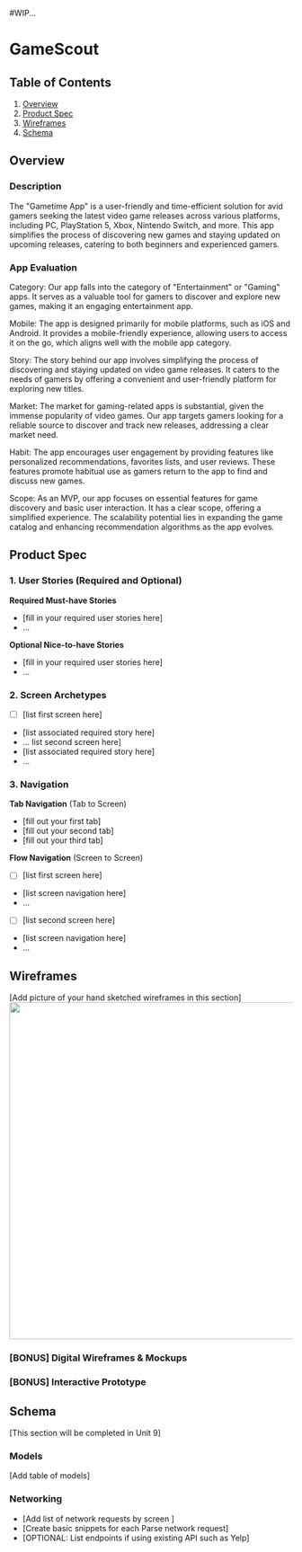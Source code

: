 #WIP...

# GameScout

## Table of Contents

1. [Overview](#Overview)
2. [Product Spec](#Product-Spec)
3. [Wireframes](#Wireframes)
4. [Schema](#Schema)

## Overview
  
### Description

The "Gametime App" is a user-friendly and time-efficient solution for avid gamers seeking the latest video game releases across various platforms, including PC, PlayStation 5, Xbox, Nintendo Switch, and more. This app simplifies the process of discovering new games and staying updated on upcoming releases, catering to both beginners and experienced gamers.

### App Evaluation

Category:
  Our app falls into the category of "Entertainment" or "Gaming" apps. It serves as a valuable tool for gamers to discover and explore new games, making it an engaging entertainment app.

Mobile: 
  The app is designed primarily for mobile platforms, such as iOS and Android. It provides a mobile-friendly experience, allowing users to access it on the go, which aligns well with the mobile app category.

Story: 
  The story behind our app involves simplifying the process of discovering and staying updated on video game releases. It caters to the needs of gamers by offering a convenient and user-friendly platform for exploring new titles.

Market: 
  The market for gaming-related apps is substantial, given the immense popularity of video games. Our app targets gamers looking for a reliable source to discover and track new releases, addressing a clear market need.

Habit: 
  The app encourages user engagement by providing features like personalized recommendations, favorites lists, and user reviews. These features promote habitual use as gamers return to the app to find and discuss new games.

Scope: 
  As an MVP, our app focuses on essential features for game discovery and basic user interaction. It has a clear scope, offering a simplified experience. The scalability potential lies in expanding the game catalog and enhancing recommendation algorithms as the app evolves.

## Product Spec

### 1. User Stories (Required and Optional)

**Required Must-have Stories**

* [fill in your required user stories here]
* ...

**Optional Nice-to-have Stories**

* [fill in your required user stories here]
* ...

### 2. Screen Archetypes

- [ ] [list first screen here]
* [list associated required story here]
* ...
list second screen here]
* [list associated required story here]
* ...

### 3. Navigation

**Tab Navigation** (Tab to Screen)

* [fill out your first tab]
* [fill out your second tab]
* [fill out your third tab]

**Flow Navigation** (Screen to Screen)

- [ ] [list first screen here]
* [list screen navigation here]
* ...
- [ ] [list second screen here]
* [list screen navigation here]
* ...

## Wireframes

[Add picture of your hand sketched wireframes in this section]
<img src="YOUR_WIREFRAME_IMAGE_URL" width=600>

### [BONUS] Digital Wireframes & Mockups

### [BONUS] Interactive Prototype

## Schema 

[This section will be completed in Unit 9]

### Models

[Add table of models]

### Networking

- [Add list of network requests by screen ]
- [Create basic snippets for each Parse network request]
- [OPTIONAL: List endpoints if using existing API such as Yelp]
